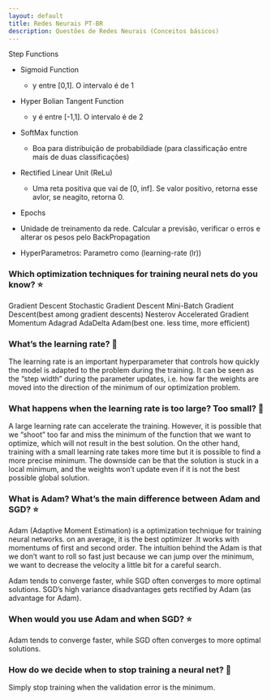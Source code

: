 ```yaml
---
layout: default
title: Redes Neurais PT-BR
description: Questões de Redes Neurais (Conceitos básicos)
---
```


Step Functions
+ Sigmoid Function
  - y entre [0,1]. O intervalo é de 1
+ Hyper Bolian Tangent Function
  - y é entre [-1,1]. O intervalo é de 2
+ SoftMax function
  - Boa para distribuiçâo de probabildiade (para classificação entre mais de duas classificações)
+ Rectified Linear Unit (ReLu)
  - Uma reta positiva que vai de [0, inf]. Se valor positivo, retorna esse avlor, se neagito, retorna 0.


+ Epochs
 - Unidade de treinamento da rede. Calcular a previsâo, verificar o erros e alterar os pesos pelo BackPropagation
+ HyperParametros: Parametro como (learning-rate (lr))


### Which optimization techniques for training neural nets do you know? ‍⭐️

Gradient Descent
Stochastic Gradient Descent
Mini-Batch Gradient Descent(best among gradient descents)
Nesterov Accelerated Gradient
Momentum
Adagrad
AdaDelta
Adam(best one. less time, more efficient)

### What’s the learning rate? 👶

The learning rate is an important hyperparameter that controls how quickly the model is adapted to the problem during the training. It can be seen as the “step width” during the parameter updates, i.e. how far the weights are moved into the direction of the minimum of our optimization problem.



### What happens when the learning rate is too large? Too small? 👶

A large learning rate can accelerate the training. However, it is possible that we “shoot” too far and miss the minimum of the function that we want to optimize, which will not result in the best solution. On the other hand, training with a small learning rate takes more time but it is possible to find a more precise minimum. The downside can be that the solution is stuck in a local minimum, and the weights won’t update even if it is not the best possible global solution.

### What is Adam? What’s the main difference between Adam and SGD? ‍⭐️

Adam (Adaptive Moment Estimation) is a optimization technique for training neural networks. on an average, it is the best optimizer .It works with momentums of first and second order. The intuition behind the Adam is that we don’t want to roll so fast just because we can jump over the minimum, we want to decrease the velocity a little bit for a careful search.

Adam tends to converge faster, while SGD often converges to more optimal solutions. SGD’s high variance disadvantages gets rectified by Adam (as advantage for Adam).



### When would you use Adam and when SGD? ‍⭐️

Adam tends to converge faster, while SGD often converges to more optimal solutions.

### How do we decide when to stop training a neural net? 👶

Simply stop training when the validation error is the minimum.


